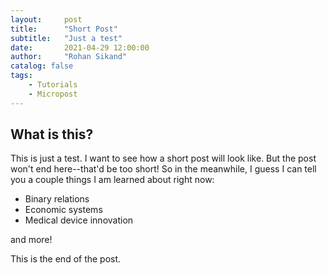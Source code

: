 ```yaml
---
layout:     post
title:      "Short Post"
subtitle:   "Just a test"
date:       2021-04-29 12:00:00
author:     "Rohan Sikand"
catalog: false
tags:
    - Tutorials
    - Micropost
---
```


## What is this?
This is just a test. I want to see how a short post will look like. But the post won't end here--that'd be too short! So in the meanwhile, I guess I can tell you a couple things I am learned about right now:
- Binary relations
- Economic systems
- Medical device innovation 

and more!

This is the end of the post. 
